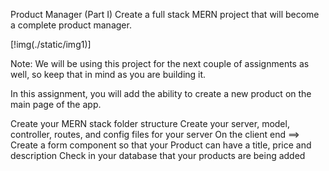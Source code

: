 Product Manager (Part I)
Create a full stack MERN project that will become a complete product manager.

[!img(./static/img1)]


Note: We will be using this project for the next couple of assignments as well, so keep that in mind as you are building it.

In this assignment, you will add the ability to create a new product on the main page of the app.


 Create your MERN stack folder structure
 Create your server, model, controller, routes, and config files for your server
 On the client end ==> Create a form component so that your Product can have a title, price and description
 Check in your database that your products are being added
